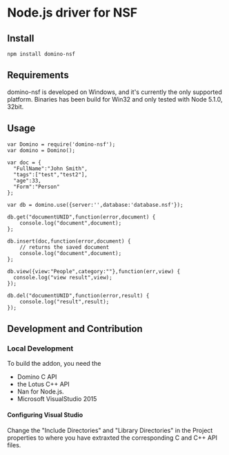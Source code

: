 # Node.js driver for NSF



## Install
    npm install domino-nsf

## Requirements
domino-nsf is developed on Windows, and it's currently the only supported platform. 
Binaries has been build for Win32 and only tested with Node 5.1.0, 32bit.

## Usage

    var Domino = require('domino-nsf');
    var domino = Domino();
    
    var doc = {
	  "FullName":"John Smith",
      "tags":["test","test2"],
	  "age":33,
	  "Form":"Person"
    };
    
    var db = domino.use({server:'',database:'database.nsf'});
    
    db.get("documentUNID",function(error,document) {
    	console.log("document",document);
    };

    db.insert(doc,function(error,document) {
		// returns the saved document
    	console.log("document",document);
    };

	db.view({view:"People",category:""},function(err,view) {
 	  console.log("view result",view);
    });
    
    db.del("documentUNID",function(error,result) {
    	console.log("result",result);
    });

## Development and Contribution

### Local Development
To build the addon, you need the 
* Domino C API
* the Lotus C++ API 
* Nan for Node.js.
* Microsoft VisualStudio 2015
 
#### Configuring Visual Studio
Change the "Include Directories" and "Library Directories" in the Project properties to where you have extraxted the corresponding C and C++ API files.

